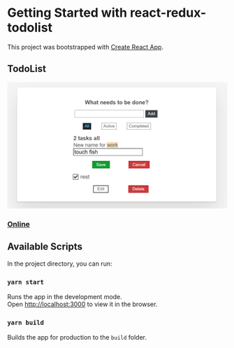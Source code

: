 # Getting Started with react-redux-todolist

This project was bootstrapped with [Create React App](https://github.com/facebook/create-react-app).

## TodoList

![TodoList](demo.png)

### [Online](https://codeep2.github.io/react-redux-todolist/)
## Available Scripts

In the project directory, you can run:

### `yarn start`

Runs the app in the development mode.\
Open [http://localhost:3000](http://localhost:3000) to view it in the browser.


### `yarn build`

Builds the app for production to the `build` folder.
